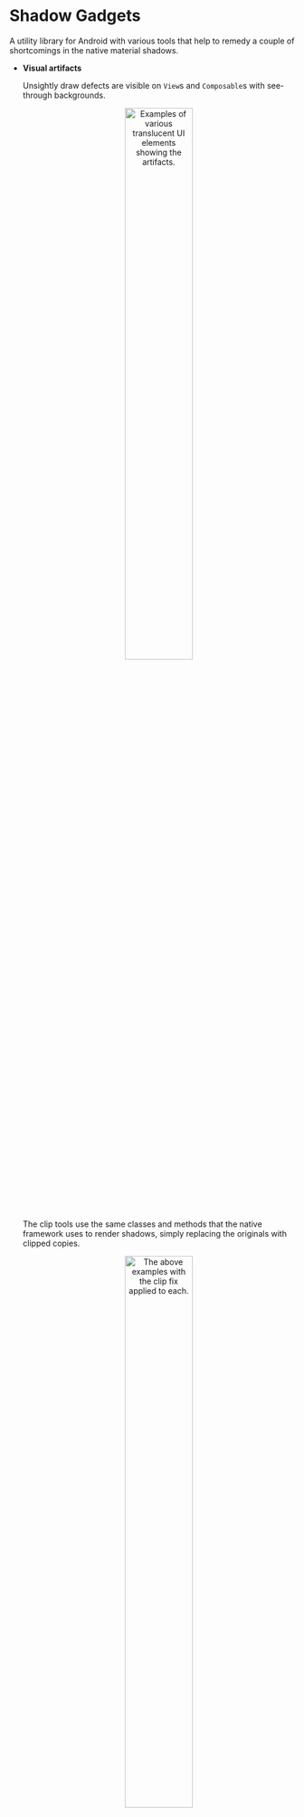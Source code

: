 # Shadow Gadgets

A utility library for Android with various tools that help to remedy a couple of
shortcomings in the native material shadows.

+ **Visual artifacts**

  Unsightly draw defects are visible on `View`s and `Composable`s with
  see-through backgrounds.

  <p align="center">
  <img src="images/intro_clip_broken.png" 
  alt="Examples of various translucent UI elements showing the artifacts." 
  width="50%" />
  </p>

  The clip tools use the same classes and methods that the native framework uses
  to render shadows, simply replacing the originals with clipped copies.

  <p align="center">
  <img src="images/intro_clip_fixed.png" 
  alt="The above examples with the clip fix applied to each." 
  width="50%" />
  </p>

+ **Color support**

  Shadow colors were not added to the SDK until API level 28 (Pie). Prior to
  that, only the alpha values of plain black hues could be manipulated.

  Like the clip feature, color compat uses the same native classes and methods,
  replacing the originals with tinted copies. This can be used with or without
  the clip functionality.

  <p align="center">
  <img src="images/intro_color_compat.png" 
  alt="Two shadows, one with native colors, the other tinted with color compat." 
  width="50%" />
  </p>

  Tinting a shadow with this method allows only one color to be applied, rather
  than the two – ambient and spot – that the native ones use on Pie and above.
  Though the differences are noticeable when compared side by side, the compat
  results are likely sufficient for many cases.

<br />


### Before getting started…

Please note that clipping that shadow artifact is not necessary if the region
behind the UI element is a single solid color. In that case, it is preferable
to simply calculate the opaque color that results from compositing the
translucent one over the solid, and set that as the element's background
instead.

+ Compose already has the [`compositeOver()`][ComposeComposite]
  function in its `androidx.compose.ui.graphics.Color` class that can do the
  necessary calculations internally.

+ The View framework has no such function out of the box, but [this
  extension][ViewsComposite] from the androidx test source shows how to
  do the math for `android.graphics.Color`.

<br />


## Contents

+ [Views](#views)

  The `view` package contains several extension properties and helper classes
  to apply the library's clip fix and color compat functionalities in Android's
  native framework.

+ [Compose](#compose)

  For the analogous features in the modern UI toolkit, the `compose` package
  comprises just two functions (and one overload) as direct replacements for the
  inbuilt shadow.

+ [Project notes](#project-notes)

  Important details, caveats, release notes, etc.

+ [Download](#download)

  Available through JitPack.

+ [Documentation][Documentation]

  Note that inherited members are suppressed to prevent, for example, all of
  `ViewGroup`s visible members being listed for each `ShadowsViewGroup`.

<br />


## Views

<details>
  <summary>Subsections</summary>

  + [Basic usage](#basic-usage)
  + [Limitations and recourses](#limitations-and-recourses)
    + [Overlapping sibling Views](#overlapping-sibling-views)
    + [Irregular shapes on Android R+](#irregular-shapes-on-android-r)
    + [Parent matrix on Android N-P](#parent-matrix-on-android-n-p)
  + [Color compat](#color-compat)
  + [ViewGroups](#viewgroups)
  + [Drawable](#drawable)
  + [Notes for Views](#notes-for-views)
</details>

### Basic usage

Nobody wants to mess with a whole library for such a small thing that should've
already been handled in the native UI framework, so this was designed to be as
simple and familiar as possible.

```kotlin
view.clipOutlineShadow = true
```

That's it. Unless your setup requires that a sibling `View` overlap a target
of the fix, or it involves a target with an irregular shape on Android R and
above, that's possibly all you need.

The `Boolean`-value [`clipOutlineShadow`][clipOutlineShadow] extension property
is basically a switch to toggle the fix on `View`s individually, and it's
designed to mimic an intrinsic property as much as possible. Though the shadow
is actually being handled and drawn in the parent `ViewGroup`, the property can
be set on the target `View` at any time, even while it's unattached, so there's
no need to worry about timing. Additionally, the clipped shadow automatically
animates and transforms along with its target, and it will handle moving itself
to any new parents, should the target be moved.

It is hoped that that simple usage should cover most cases. For those setups
that might be problematic, the library offers a few other configuration
properties as possible remedies.

### Limitations and recourses

There are currently three particular situations that might require further
settings.

+ #### Overlapping sibling Views

  To accomplish its effect, the library disables a target's intrinsic shadow
  and draws a clipped replacement in its parent `ViewGroup`'s overlay, by
  default, in front of all of the parent's children. This can cause a problem
  when a sibling with a higher elevation overlaps the target.

  <p align="center">
  <img src="images/plane_foreground_broken.png" 
  alt="A target's clipped shadow incorrectly drawn on top of its higher
  sibling View." 
  width="25%" />
  </p>

  As a remedy, the [`ShadowPlane`][ShadowPlane] enum and its corresponding
  [`View.shadowPlane`][shadowPlaneProperty] property are available to move the
  shadow to behind all of the children instead, or, with a couple of extra
  layout settings, to draw right along with the target itself, interleaved
  between siblings.

  Details for the specific enum values and their respective behaviors and
  requirements are given on the [ShadowPlane wiki page][ShadowPlaneWiki].

+ #### Irregular shapes on Android R+

  `View`s that are not shaped as circles, plain rectangles, or single-radius
  round rectangles have their outlines defined by a `Path` field that became
  inaccessible starting with API level 30. Targets using `clipOutlineShadow` on
  those newer versions require that the user provide the `Path`. This is done
  with the library's [`ViewPathProvider`][ViewPathProvider] interface and its
  corresponding extension property, [`View.pathProvider`][pathProvider].
  Details and examples of this feature are discussed on [its wiki
  page][ViewPathProviderWiki].

+ #### Parent matrix on Android N-P

  On API levels 24 through 28 (Nougat, Oreo, and Pie), differences in some of
  the low-level graphics operations can give rise to a misalignment in the clip
  region if the parent `ViewGroup` has been transformed by, for example, a
  running animation.

  <p align="center">
  <img src="images/parent_matrix_defect.png" 
  alt="A misaligned clip region is shown in a parent scaled by an animation." 
  width="25%" />
  </p>

  The exact underlying cause is currently unknown, and any targets using
  `clipOutlineShadow` on API levels 24-28 that are children of parents that will
  have a non-identity matrix applied, by any means, should be thoroughly tested
  for this glitch. If found, the
  [`View.forceShadowLayer`][forceShadowLayer] property can be used to
  mitigate, as explained on [its wiki page][forceShadowLayerWiki].

### Color compat

This feature can apply an extrinsic tint to the native shadows, allowing for
color shadows on older API levels, though with a somewhat rudimentary
implementation, since it uses a single color in place of the two native ones.
As with the clip, this is designed to be easy and straightforward.

```kotlin
view.outlineShadowColorCompat = android.graphics.Color.RED
```

The [`View.outlineShadowColorCompat`][outlineShadowColorCompat] property takes
any `@ColorInt` value, and it's accompanied by an (optional) [helper
class][ShadowColorsBlender] that can proportionally blend the ambient and spot
colors a target uses on newer API levels into a single value for use with the
compat property.

By default, the color compat value is applied only on API levels 27 and below.
The [`View.forceOutlineShadowColorCompat`][forceOutlineShadowColorCompat]
property can be used to enable it on newer versions.

Important information regarding performance and overhead, along with further
details on the feature's behavior and helpers, can be found on [its wiki
page][ViewColorCompatWiki].

### ViewGroups

Several specialized subclasses of common `ViewGroup`s are included mainly as
helpers to set shadow properties on `View`s from attributes in layout XML,
without the need for extra code. They all implement a [common
interface][ShadowsViewGroup] with a few properties that are mostly conveniences
for setting a single value on all of its children.

These groups also have a special behavior with shadows in the
[`Inline`][Inline] plane, to handle those rare cases where a library shadow
must be interleaved between the target's siblings, but the required layout
settings cannot be accommodated.

The library's features work well in Android Studio's layout editor, so even if
you don't intend to use them at runtime, they may still be useful during design.

<p align="center">
<img src="images/layout_editor.png" 
alt="Screenshot of Android Studio editing layout XML, showing a custom group
that's automatically fixed a child's shadow in the design view." 
width="35%" />
</p>

Unfortunately, we lose some of the custom lint inspections for certain ones;
e.g., the `MissingConstraints` inspection doesn't work inside
`ShadowsConstraintLayout`. This will be corrected in a future version.

Information on the two general types of groups – Regular and Recycling – along
with descriptions of their behaviors and usage in layout XML can be found on
the [ViewGroups wiki page][ViewGroupsWiki].

### Drawable

[`ShadowDrawable`][ShadowDrawable] thin wrapper around the core classes to
allow these shadows to be drawn manually without having to work with the
`core` module directly. As with the other tools, this class requires a
hardware-accelerated `Canvas` to draw.

Details on requirements and usage, and links to examples can be found on the
[Drawable wiki page][DrawableWiki].

### Notes for Views

+ To disable the target's inherent shadow, its `ViewOutlineProvider` is wrapped
  in a custom implementation. This has the possibility of breaking something if
  some function or component is expecting the `View` to have one of the static
  platform implementations; i.e., `ViewOutlineProvider.BACKGROUND`, `BOUNDS`,
  or `PADDED_BOUNDS`. This shouldn't cause a fatal error, or anything – it's no
  different than anything else that uses a custom `ViewOutlineProvider` – but
  you might need to rework some background drawables or the like.

  This also means that if you are using a custom `ViewOutlineProvider` of your
  own on a target, it should be set before enabling the clipped shadow, or at
  least before the target `View` attaches to its `Window`.

+ If you only need the clip fix for `View`s in a simple static setup or two –
  e.g., a basic `CardView` – you might prefer to put something together from
  the core techniques demonstrated in [this Stack Overflow
  answer][SOViewAnswer]. The main benefits of this library are its additional
  features on top of those methods, like its automatic handling of target
  state and animations. If that core solution is sufficient, you probably don't
  want the overhead here.

+ The `inflation` package and tools therein haven't been updated since the first
  few versions, apart from minor maintenance and the project-wide docs overhaul.
  This package just offers a couple of different ways to apply the library's
  custom properties by hooking into the inflation pipeline. I doubt that they're
  of much use to anyone else, so I stopped working on them. Their old README
  section was removed to [this wiki page][LayoutInflationHelpersWiki].

<br />


## Compose

The Compose version of the library's features are achieved with just a few
custom modifier functions to replace the inbuilt [`shadow`][shadow].

The base [`clippedShadow`][clippedShadow] is a drop-in replacement for the
Compose function, with the exact same parameter list and defaults. There is
also an overload with two extra parameters in order to employ the color compat
mechanism here.

For those cases where color compat is needed but the clipping is not necessary,
[`shadowCompat`][shadowCompat] is offered as a slightly more performant option.

Details and examples are to be found on the [Compose wiki page][ComposeWiki].

### Notes for Compose

+ If you only need the clip fix in Compose for a relatively simple setup or two,
  you might prefer to try something like the stacked `Composable` solution
  demonstrated in [this Stack Overflow answer][SOComposeAnswer]. The primary
  benefits of the library's Compose version are user convenience, and access to
  the color compat functionality. If those aren't concerns, you might be able
  to avoid the library overhead with just a custom `Layout` and some wrapper
  functions.

+ Color compat in Compose currently requires `@OptIn`, as work is still being
  done internally to cut down on overhead. The public API is locked, however,
  and the feature is apparently as stable and robust as the clip.

+ Color compat here is currently accomplished similarly to how `Inline` shadows
  are handled for Views, meaning the same internal requirements and overhead
  apply to this, for the time being. Please refer to [the Performance and
  overhead section][PerformanceOverhead] on the Color Compat
  wiki page.

<br />


## Project notes

+ The native ambient and spot shadow colors are supported on Pie and above,
  technically. They absolutely do work for Q+, but I cannot get the native
  shadow colors to work _at all_ on Pie itself, with or without this library
  involved. All of the relevant methods and attributes were introduced with that
  version, and the documentation indicates that they should work like normal,
  but none of the emulators I've tested on show anything but black shadows. The
  code is in place here for Pie, though, if it's somehow functional for other
  installations. The demo app's Intro page has a setup that lets you fiddle with
  the shadow color, so that could be used as a quick test, if you're curious. It
  is set up to fall back to the new color compat mechanism for API levels <28,
  but 28 itself uses the native ambient and spot colors.

+ The demo app was designed and tested on 1080x1920 xxhdpi devices and not much
  else, so things might not look that great on other configurations. Just a
  heads up.

<br />


## Download

If you'd prefer a pre-compiled dependency, it's available through the very handy
service [JitPack](https://jitpack.io). To enable download in a modern Gradle
setup, add their Maven URL to the `repositories` block that's inside the
`dependencyResolutionManagement` block in the root project's
 `settings.gradle[.kts]` file; e.g.:

```kotlin
dependencyResolutionManagement {
    …
    repositories {
        …
        maven { url 'https://jitpack.io' }
    }
}
```

Then add a dependency for [the latest
release](https://github.com/zed-alpha/shadow-gadgets/releases) of whichever
module is required, `view` or `compose`:

```kotlin
dependencies {
  …
  implementation 'com.github.zed-alpha.shadow-gadgets:view:[latest-release]'
  implementation 'com.github.zed-alpha.shadow-gadgets:compose:[latest-release]'
}
```

You can also get the `core` module directly, if you'd like, but there are no
examples or docs for it, and its API is liable to change drastically without
notice.

<br />


## License

MIT License

Copyright (c) 2023 ZedAlpha

Permission is hereby granted, free of charge, to any person obtaining a copy of
this software and associated documentation files (the "Software"), to deal in
the Software without restriction, including without limitation the rights to
use, copy, modify, merge, publish, distribute, sublicense, and/or sell copies of
the Software, and to permit persons to whom the Software is furnished to do so,
subject to the following conditions:

The above copyright notice and this permission notice shall be included in all
copies or substantial portions of the Software.

THE SOFTWARE IS PROVIDED "AS IS", WITHOUT WARRANTY OF ANY KIND, EXPRESS OR
IMPLIED, INCLUDING BUT NOT LIMITED TO THE WARRANTIES OF MERCHANTABILITY, FITNESS
FOR A PARTICULAR PURPOSE AND NONINFRINGEMENT. IN NO EVENT SHALL THE AUTHORS OR
COPYRIGHT HOLDERS BE LIABLE FOR ANY CLAIM, DAMAGES OR OTHER LIABILITY, WHETHER
IN AN ACTION OF CONTRACT, TORT OR OTHERWISE, ARISING FROM, OUT OF OR IN
CONNECTION WITH THE SOFTWARE OR THE USE OR OTHER DEALINGS IN THE SOFTWARE.


  [ComposeComposite]:https://developer.android.com/reference/kotlin/androidx/compose/ui/graphics/Color#(androidx.compose.ui.graphics.Color).compositeOver(androidx.compose.ui.graphics.Color)

  [ViewsComposite]:https://github.com/androidx/androidx/blob/fcb9a89959e0bbbdd1ec63ac82e279feb8336daa/graphics/graphics-core/src/androidTest/java/androidx/graphics/surface/SurfaceControlCompatTest.kt#L1783

  [Documentation]:https://zed-alpha.github.io/shadow-gadgets

  [clipOutlineShadow]:https://zed-alpha.github.io/shadow-gadgets/view/com.zedalpha.shadowgadgets.view/clip-outline-shadow.html

  [ShadowPlane]:https://zed-alpha.github.io/shadow-gadgets/view/com.zedalpha.shadowgadgets.view/-shadow-plane/index.html

  [shadowPlaneProperty]:https://zed-alpha.github.io/shadow-gadgets/view/com.zedalpha.shadowgadgets.view/shadow-plane.html

  [ShadowPlaneWiki]:https://github.com/zed-alpha/shadow-gadgets/wiki/ShadowPlane

  [ViewPathProvider]:https://zed-alpha.github.io/shadow-gadgets/view/com.zedalpha.shadowgadgets.view/-view-path-provider/index.html

  [pathProvider]:https://zed-alpha.github.io/shadow-gadgets/view/com.zedalpha.shadowgadgets.view/path-provider.html

  [ViewPathProviderWiki]:https://github.com/zed-alpha/shadow-gadgets/wiki/ViewPathProvider

  [forceShadowLayer]:https://zed-alpha.github.io/shadow-gadgets/view/com.zedalpha.shadowgadgets.view/force-shadow-layer.html

  [forceShadowLayerWiki]:https://github.com/zed-alpha/shadow-gadgets/wiki/View.forceShadowLayer

  [outlineShadowColorCompat]:https://zed-alpha.github.io/shadow-gadgets/view/com.zedalpha.shadowgadgets.view/outline-shadow-color-compat.html

  [ShadowColorsBlender]:https://zed-alpha.github.io/shadow-gadgets/view/com.zedalpha.shadowgadgets.view/-shadow-colors-blender/index.html

  [forceOutlineShadowColorCompat]:https://zed-alpha.github.io/shadow-gadgets/view/com.zedalpha.shadowgadgets.view/force-outline-shadow-color-compat.html

  [ViewColorCompatWiki]:https://github.com/zed-alpha/shadow-gadgets/wiki/Color-compat

  [ShadowsViewGroup]:https://zed-alpha.github.io/shadow-gadgets/view/com.zedalpha.shadowgadgets.view.viewgroup/-shadows-view-group/index.html

  [Inline]:https://zed-alpha.github.io/shadow-gadgets/view/com.zedalpha.shadowgadgets.view/-shadow-plane/-inline/index.html

  [ViewGroupsWiki]:https://github.com/zed-alpha/shadow-gadgets/wiki/ViewGroups

  [ShadowDrawable]:https://zed-alpha.github.io/shadow-gadgets/view/com.zedalpha.shadowgadgets.view.drawable/-shadow-drawable/index.html

  [DrawableWiki]:https://github.com/zed-alpha/shadow-gadgets/wiki/Drawable

  [SOViewAnswer]:https://stackoverflow.com/a/70076301

  [LayoutInflationHelpersWiki]:https://github.com/zed-alpha/shadow-gadgets/wiki/Layout-inflation-helpers

  [shadow]:https://developer.android.com/reference/kotlin/androidx/compose/ui/Modifier#(androidx.compose.ui.Modifier).shadow(androidx.compose.ui.unit.Dp,androidx.compose.ui.graphics.Shape,kotlin.Boolean,androidx.compose.ui.graphics.Color,androidx.compose.ui.graphics.Color)

  [clippedShadow]:https://zed-alpha.github.io/shadow-gadgets/compose/com.zedalpha.shadowgadgets.compose/clipped-shadow.html

  [shadowCompat]:https://zed-alpha.github.io/shadow-gadgets/compose/com.zedalpha.shadowgadgets.compose/shadow-compat.html

  [ComposeWiki]:https://github.com/zed-alpha/shadow-gadgets/wiki/Compose

  [SOComposeAnswer]:https://stackoverflow.com/a/71868521

  [PerformanceOverhead]:https://github.com/zed-alpha/shadow-gadgets/wiki/Color-compat#performance-and-overhead